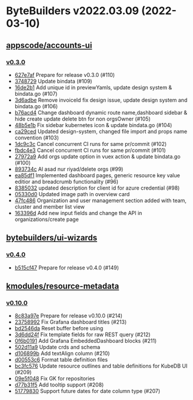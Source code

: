 # ByteBuilders v2022.03.09 (2022-03-10)


## [appscode/accounts-ui](https://github.com/appscode/accounts-ui)

### [v0.3.0](https://github.com/appscode/accounts-ui/releases/tag/v0.3.0)

- [627e7af](https://github.com/appscode/accounts-ui/commit/627e7af) Prepare for release v0.3.0 (#110)
- [3748729](https://github.com/appscode/accounts-ui/commit/3748729) Update bindata (#109)
- [16de2b1](https://github.com/appscode/accounts-ui/commit/16de2b1) Add unique id in previewYamls, update design system & bindata.go (#107)
- [3d6adbe](https://github.com/appscode/accounts-ui/commit/3d6adbe) Remove invoiceId fix design issue, update design system and bindata.go (#106)
- [b76acd4](https://github.com/appscode/accounts-ui/commit/b76acd4) Change dashboard dynamic route name,dashboard sidebar & hide create update delete btn for non orgsOwner (#105)
- [48b5e1b](https://github.com/appscode/accounts-ui/commit/48b5e1b) Fix sidebar kubernetes icon & update bindata.go (#104)
- [ca29ced](https://github.com/appscode/accounts-ui/commit/ca29ced) Updated design-system, changed file import and props name convention (#103)
- [1dc9c3c](https://github.com/appscode/accounts-ui/commit/1dc9c3c) Cancel concurrent CI runs for same pr/commit (#102)
- [fbdc4e3](https://github.com/appscode/accounts-ui/commit/fbdc4e3) Cancel concurrent CI runs for same pr/commit (#101)
- [27972a9](https://github.com/appscode/accounts-ui/commit/27972a9) Add orgs update option in vuex action & update bindata.go (#100)
- [893734c](https://github.com/appscode/accounts-ui/commit/893734c) Al asad nur riyad/delete orgs  (#99)
- [ea85df1](https://github.com/appscode/accounts-ui/commit/ea85df1) Implemented dashboard pages, generic resource key value editior and breadcrumb functionality (#96)
- [8385032](https://github.com/appscode/accounts-ui/commit/8385032) updated description for client id for azure credential (#98)
- [05330d0](https://github.com/appscode/accounts-ui/commit/05330d0) Updated image path in overview card
- [47fc486](https://github.com/appscode/accounts-ui/commit/47fc486) Organization and user management section added with team, cluster and member list view
- [163396d](https://github.com/appscode/accounts-ui/commit/163396d) Add new input fields and change the API in organizations/create page



## [bytebuilders/ui-wizards](https://github.com/bytebuilders/ui-wizards)

### [v0.4.0](https://github.com/bytebuilders/ui-wizards/releases/tag/v0.4.0)

- [b515cf47](https://github.com/bytebuilders/ui-wizards/commit/b515cf47) Prepare for release v0.4.0 (#149)



## [kmodules/resource-metadata](https://github.com/kmodules/resource-metadata)

### [v0.10.0](https://github.com/kmodules/resource-metadata/releases/tag/v0.10.0)

- [8c83a97e](https://github.com/kmodules/resource-metadata/commit/8c83a97e) Prepare for release v0.10.0 (#214)
- [23758992](https://github.com/kmodules/resource-metadata/commit/23758992) Fix Grafana dashboard titles (#213)
- [bd2546da](https://github.com/kmodules/resource-metadata/commit/bd2546da) Reset buffer before using
- [3d6dd24f](https://github.com/kmodules/resource-metadata/commit/3d6dd24f) Fix template fields for raw REST query (#212)
- [0f6b0191](https://github.com/kmodules/resource-metadata/commit/0f6b0191) Add Grafana EmbeddedDashboard blocks (#211)
- [502d11a9](https://github.com/kmodules/resource-metadata/commit/502d11a9) Update crds and schema
- [d106899b](https://github.com/kmodules/resource-metadata/commit/d106899b) Add textAlign column (#210)
- [d00553c6](https://github.com/kmodules/resource-metadata/commit/d00553c6) Format table definition files
- [bc3fc576](https://github.com/kmodules/resource-metadata/commit/bc3fc576) Update resource outlines and table definitions for KubeDB UI (#209)
- [09e5f048](https://github.com/kmodules/resource-metadata/commit/09e5f048) Fix GK for repositories
- [d77b31f5](https://github.com/kmodules/resource-metadata/commit/d77b31f5) Add tooltip support (#208)
- [51779830](https://github.com/kmodules/resource-metadata/commit/51779830) Support future dates for date column type (#207)



